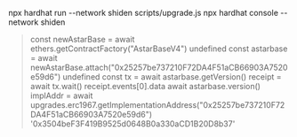 npx hardhat run --network shiden scripts/upgrade.js
npx hardhat console --network shiden
> const newAstarBase = await ethers.getContractFactory("AstarBaseV4")
undefined
> const astarbase = await newAstarBase.attach("0x25257be737210F72DA4F51aCB66903A7520e59d6")
undefined
> const tx = await astarbase.getVersion()
> receipt = await tx.wait()
> receipt.events[0].data
> await astarbase.version()
> implAddr = await upgrades.erc1967.getImplementationAddress("0x25257be737210F72DA4F51aCB66903A7520e59d6")
'0x3504beF3F419B9525d0648B0a330aCD1B20D8b37'